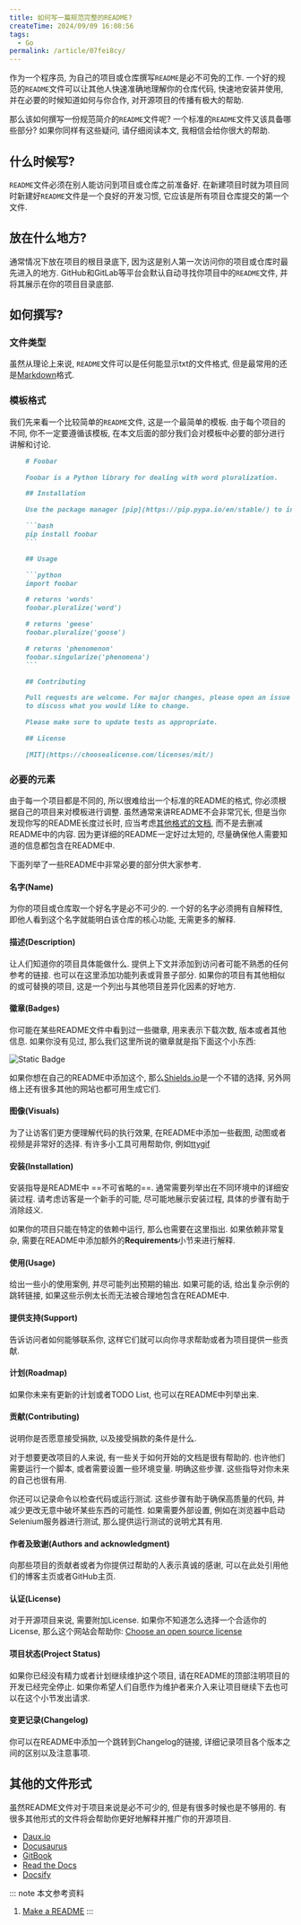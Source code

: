 ```yaml
---
title: 如何写一篇规范完整的README?
createTime: 2024/09/09 16:08:56
tags:
  - Go
permalink: /article/07fei8cy/
---
```


作为一个程序员, 为自己的项目或仓库撰写`README`是必不可免的工作. 一个好的规范的`README`文件可以让其他人快速准确地理解你的仓库代码, 快速地安装并使用, 并在必要的时候知道如何与你合作, 对开源项目的传播有极大的帮助. 

那么该如何撰写一份规范简介的`README`文件呢? 一个标准的`README`文件又该具备哪些部分? 如果你同样有这些疑问, 请仔细阅读本文, 我相信会给你很大的帮助.
<!-- more -->


## 什么时候写?
`README`文件必须在别人能访问到项目或仓库之前准备好. 在新建项目时就为项目同时新建好`README`文件是一个良好的开发习惯, 它应该是所有项目仓库提交的第一个文件.

## 放在什么地方?
通常情况下放在项目的根目录底下, 因为这是别人第一次访问你的项目或仓库时最先进入的地方. GitHub和GitLab等平台会默认自动寻找你项目中的`README`文件, 并将其展示在你的项目目录底部.

## 如何撰写?

### 文件类型
虽然从理论上来说, `README`文件可以是任何能显示txt的文件格式, 但是最常用的还是[Markdown](https://commonmark.org/)格式.

### 模板格式
我们先来看一个比较简单的`README`文件, 这是一个最简单的模板. 由于每个项目的不同, 你不一定要遵循该模板, 在本文后面的部分我们会对模板中必要的部分进行讲解和讨论.

``` md
    # Foobar

    Foobar is a Python library for dealing with word pluralization.

    ## Installation

    Use the package manager [pip](https://pip.pypa.io/en/stable/) to install foobar.

    ```bash
    pip install foobar
    ```

    ## Usage

    ```python
    import foobar

    # returns 'words'
    foobar.pluralize('word')

    # returns 'geese'
    foobar.pluralize('goose')

    # returns 'phenomenon'
    foobar.singularize('phenomena')
    ```

    ## Contributing

    Pull requests are welcome. For major changes, please open an issue first
    to discuss what you would like to change.

    Please make sure to update tests as appropriate.

    ## License

    [MIT](https://choosealicense.com/licenses/mit/)
```



### 必要的元素
由于每一个项目都是不同的, 所以很难给出一个标准的README的格式, 你必须根据自己的项目来对模板进行调整. 虽然通常来讲README不会非常冗长, 但是当你发现你写的README长度过长时, 应当考虑[其他格式的文档](/pages/698919/##其他的文件形式), 而不是去删减README中的内容. 因为更详细的README一定好过太短的, 尽量确保他人需要知道的信息都包含在README中.

下面列举了一些README中非常必要的部分供大家参考.

#### 名字(Name)
为你的项目或仓库取一个好名字是必不可少的. 一个好的名字必须拥有自解释性, 即他人看到这个名字就能明白该仓库的核心功能, 无需更多的解释.

#### 描述(Description)
让人们知道你的项目具体能做什么. 提供上下文并添加到访问者可能不熟悉的任何参考的链接. 也可以在这里添加功能列表或背景子部分. 如果你的项目有其他相似的或可替换的项目, 这是一个列出与其他项目差异化因素的好地方.

#### 徽章(Badges)
你可能在某些README文件中看到过一些徽章, 用来表示下载次数, 版本或者其他信息. 如果你没有见过, 那么我们这里所说的徽章就是指下面这个小东西: 

![Static Badge](https://img.shields.io/badge/this_is-a_badge-blue)


如果你想在自己的README中添加这个, 那么[Shields.io](https://shields.io/)是一个不错的选择, 另外网络上还有很多其他的网站也都可用生成它们.

#### 图像(Visuals)
为了让访客们更方便理解代码的执行效果, 在README中添加一些截图, 动图或者视频是非常好的选择. 有许多小工具可用帮助你, 例如[ttygif](https://github.com/icholy/ttygif)

#### 安装(Installation)
安装指导是README中 ==不可省略的==. 通常需要列举出在不同环境中的详细安装过程. 请考虑访客是一个新手的可能, 尽可能地展示安装过程, 具体的步骤有助于消除歧义.

如果你的项目只能在特定的依赖中运行, 那么也需要在这里指出. 如果依赖非常复杂, 需要在README中添加额外的**Requirements**小节来进行解释.


#### 使用(Usage)
给出一些小的使用案例, 并尽可能列出预期的输出. 如果可能的话, 给出复杂示例的跳转链接, 如果这些示例太长而无法被合理地包含在README中.

#### 提供支持(Support)
告诉访问者如何能够联系你, 这样它们就可以向你寻求帮助或者为项目提供一些贡献.

#### 计划(Roadmap)
如果你未来有更新的计划或者TODO List, 也可以在README中列举出来.

#### 贡献(Contributing)

说明你是否愿意接受捐款, 以及接受捐款的条件是什么. 

对于想要更改项目的人来说, 有一些关于如何开始的文档是很有帮助的. 也许他们需要运行一个脚本, 或者需要设置一些环境变量. 明确这些步骤. 这些指导对你未来的自己也很有用. 

你还可以记录命令以检查代码或运行测试. 这些步骤有助于确保高质量的代码, 并减少更改无意中破坏某些东西的可能性. 如果需要外部设置, 例如在浏览器中启动Selenium服务器进行测试, 那么提供运行测试的说明尤其有用. 

#### 作者及致谢(Authors and acknowledgment)
向那些项目的贡献者或者为你提供过帮助的人表示真诚的感谢, 可以在此处引用他们的博客主页或者GitHub主页.

#### 认证(License)
对于开源项目来说, 需要附加License. 如果你不知道怎么选择一个合适你的License, 那么这个网站会帮助你: [Choose an open source license](https://choosealicense.com/)

#### 项目状态(Project Status)
如果你已经没有精力或者计划继续维护这个项目, 请在README的顶部注明项目的开发已经完全停止. 如果你希望人们自愿作为维护者来介入来让项目继续下去也可以在这个小节发出请求.

#### 变更记录(Changelog)
你可以在README中添加一个跳转到Changelog的链接, 详细记录项目各个版本之间的区别以及注意事项.


## 其他的文件形式
虽然README文件对于项目来说是必不可少的, 但是有很多时候也是不够用的. 有很多其他形式的文件将会帮助你更好地解释并推广你的开源项目.
- [Daux.io](https://daux.io/)
- [Docusaurus](https://docusaurus.io/)
- [GitBook](https://www.gitbook.com/)
- [Read the Docs](https://about.readthedocs.com/?ref=readthedocs.org)
- [Docsify](https://docsify.js.org/#/)




::: note 本文参考资料
1. [Make a README](https://www.makeareadme.com/)
:::